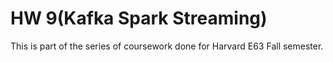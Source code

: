 # HW 9(Kafka Spark Streaming)

This is part of the series of coursework done for Harvard E63 Fall semester.
